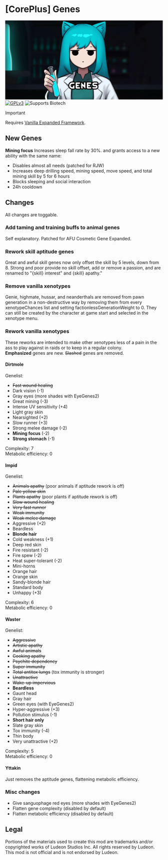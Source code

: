 <!--[![GPLv3][badge-license]](https://www.gnu.org/licenses/gpl-3.0) -->
[badge-license]: https://img.shields.io/badge/License-GPLv3-lightgray
<!--![Supports Royalty][badge-dlc-royalty] supports Royalty DLC-->
[badge-dlc-royalty]: https://img.shields.io/badge/DLC-Royalty-gold
<!--![Supports Ideology][badge-dlc-ideology] supports Ideology DLC-->
[badge-dlc-ideology]: https://img.shields.io/badge/DLC-Ideology-indianred
<!--![Supports Biotech][badge-dlc-biotech] supports Biotech DLC-->
[badge-dlc-biotech]: https://img.shields.io/badge/DLC-Biotech-mediumturquoise
<!--![Supports Anomaly][badge-dlc-anomaly] supports Anomaly DLC-->
[badge-dlc-anomaly]: https://img.shields.io/badge/DLC-Anomaly-darkseagreen

# [CorePlus] Genes
![](About/Preview.png)\
[![GPLv3][badge-license]](https://www.gnu.org/licenses/gpl-3.0) ![Supports Biotech][badge-dlc-biotech]

> [!IMPORTANT]
> Requires [Vanilla Expanded Framework](https://steamcommunity.com/sharedfiles/filedetails/?id=2023507013).
## New Genes
**Mining focus**
Increases sleep fall rate by 30%. and grants access to a new ability with the same name:
- Disables almost all needs (patched for RJW)
- Increases deep drilling speed, mining speed, move speed, and total mining skill by 5 for 6 hours
- Blocks sleeping and social interaction
- 24h cooldown
## Changes
All changes are toggable.
### Add taming and training buffs to animal genes
Self explanatory. Patched for AFU Cosmetic Gene Expanded.
### Rework skill aptitude genes
Great and awful skill genes now only offset the skill by 5 levels, down from 8. Strong and poor provide no skill offset, add or remove a passion, and are renamed to "{skill} interest" and {skill} apathy."
### Remove vanilla xenotypes
Genie, highmate, hussar, and neanderthals are removed from pawn generation in a non-destructive way by removing them from every xenotypeChances list and setting factionlessGenerationWeight to 0. They can still be created by the character at game start and selected in the xenotype menu.
### Rework vanilla xenotypes
These reworks are intended to make other xenotypes less of a pain in the ass to play against in raids or to keep in a regular colony.\
**Emphasized** genes are new. ~~Slashed~~ genes are removed. 
#### Dirtmole
Genelist:
- ~~Fast wound healing~~
- Dark vision (-1)
- Gray eyes (more shades with EyeGenes2)
- Great mining (-3)
- Intense UV sensitivity (+4)
- Light gray skin
- Nearsighted (+2)
- Slow runner (+3)
- Strong melee damage (-2)
- **Mining focus** (-2)
- **Strong stomach** (-1)

Complexity: 7\
Metabolic efficiency: 0
#### Impid
Genelist:
- ~~Animals apathy~~ (poor animals if aptitude rework is off)
- ~~Pale yellow skin~~
- ~~Plants apathy~~ (poor plants if aptitude rework is off)
- ~~Slow wound healing~~
- ~~Very fast runner~~
- ~~Weak immunity~~
- ~~Weak melee damage~~
- Aggressive (+2)
- Beardless
- **Blonde hair**
- Cold weakness (+1)
- Deep red skin
- Fire resistant (-2)
- Fire spew (-2)
- Heat super-tolerant (-2)
- Mini-horns
- Orange hair
- Orange skin
- Sandy-blonde hair
- Standard body
- Unhappy (+3)

Complexity: 6\
Metabolic efficiency: 0
#### Waster
Genelist:
- ~~Aggressive~~
- ~~Artistic apathy~~
- ~~Awful animals~~
- ~~Cooking apathy~~
- ~~Psychite dependency~~
- ~~Super immunity~~
- ~~Total antitox lungs~~ (tox immunity is stronger)
- ~~Unattractive~~
- ~~Wake-up impervious~~
- **Beardless**
- Gaunt head
- Gray hair
- Green eyes (with EyeGenes2)
- Hyper-aggressive (+3)
- Pollution stimulus (-1)
- **Short hair only**
- Slate gray skin
- Tox immunity (-4)
- Thin body
- Very unattractive (+2)

Complexity: 5\
Metabolic efficiency: 0
#### Yttakin
Just removes the aptitude genes, flattening metabolic efficiency.
### Misc changes
- Give sanguophage red eyes (more shades with EyeGenes2)
- Flatten gene complexity (disabled by default)
- Flatten metabolic efficiency (disabled by default)
## Legal
Portions of the materials used to create this mod are trademarks and/or copyrighted works of Ludeon Studios Inc. All rights reserved by Ludeon. This mod is not official and is not endorsed by Ludeon.